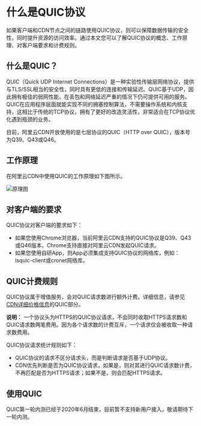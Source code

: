# 什么是QUIC协议

如果客户端和CDN节点之间的链路使用QUIC协议，则可以保障数据传输的安全性，同时提升资源的访问效率。通过本文您可以了解QUIC协议的概念、工作原理、对客户端要求和计费规则。

## 什么是QUIC？

QUIC（Quick UDP Internet Connections）是一种实验性传输层网络协议，提供与TLS/SSL相当的安全性，同时具有更低的连接和传输延迟。QUIC基于UDP，因此拥有极佳的弱网性能，在丢包和网络延迟严重的情况下仍可提供可用的服务。QUIC在应用程序层面就能实现不同的拥塞控制算法，不需要操作系统和内核支持，这相比于传统的TCP协议，拥有了更好的改造灵活性，非常适合在TCP协议优化遇到瓶颈的业务。

目前，阿里云CDN开放使用的是七层协议的QUIC（HTTP over QUIC），版本号为Q39、Q43或Q46。

## 工作原理

在阿里云CDN中使用QUIC的工作原理如下图所示。

![原理图](https://static-aliyun-doc.oss-accelerate.aliyuncs.com/assets/img/zh-CN/7490246851/p54879.png)

## 对客户端的要求

QUIC协议对客户端的要求如下：

-   如果您使用Chrome浏览器，当前阿里云CDN支持的QUIC协议是Q39、Q43或Q46版本，Chrome支持直接对阿里云CDN发起QUIC请求。
-   如果您使用自研App，则App必须集成支持QUIC协议的网络库，例如：lsquic-client或cronet网络库。

## QUIC计费规则

QUIC协议属于增值服务，会对QUIC请求数进行额外计费。详细信息，请参见[CDN详细价格信息](https://www.aliyun.com/price/product?spm=5176.175459.915900.btn2.3749312f2FsBxF#/cdn/detail)的QUIC部分。

**说明：** 一个协议头为HTTPS的QUIC协议请求，不会同时收取HTTPS请求数和QUIC请求数两笔费用。因为各个请求数的计费互斥，一个请求仅会被收取一种请求数费用。

QUIC协议请求统计规则如下：

-   QUIC协议的请求不区分请求头，而是判断请求是否基于UDP协议。
-   CDN优先判断是否为QUIC协议请求，如果是，则对其进行QUIC请求数计费，不再匹配是否为HTTPS请求；如果不是，则会匹配HTTPS请求。

## 使用QUIC

QUIC第一轮内测已经于2020年6月结束，目前暂不支持新用户接入，敬请期待下一轮内测。


